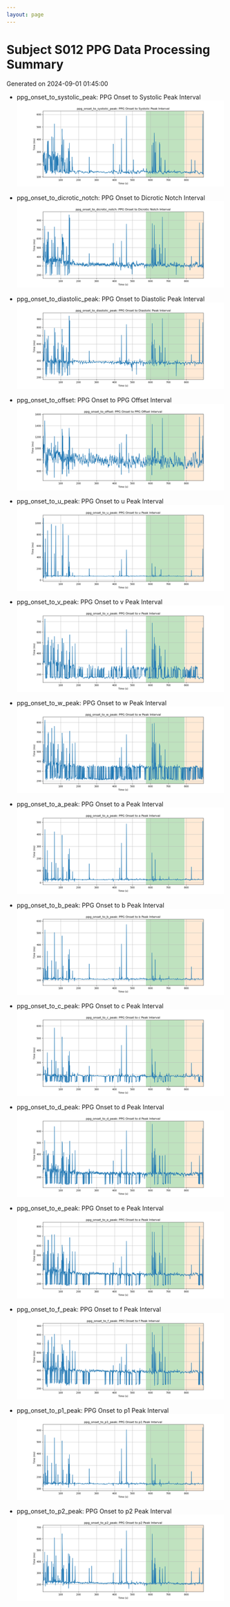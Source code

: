 ```yaml
---
layout: page
---
```



# Subject S012 PPG Data Processing Summary
Generated on 2024-09-01 01:45:00

- ppg_onset_to_systolic_peak: PPG Onset to Systolic Peak Interval
![ppg_onset_to_systolic_peak: PPG Onset to Systolic Peak Interval](images/p000007_ppg_fiducials_s2000_e1800000_ppg_onset_to_systolic_peak.png)

- ppg_onset_to_dicrotic_notch: PPG Onset to Dicrotic Notch Interval
![ppg_onset_to_dicrotic_notch: PPG Onset to Dicrotic Notch Interval](images/p000007_ppg_fiducials_s2000_e1800000_ppg_onset_to_dicrotic_notch.png)

- ppg_onset_to_diastolic_peak: PPG Onset to Diastolic Peak Interval
![ppg_onset_to_diastolic_peak: PPG Onset to Diastolic Peak Interval](images/p000007_ppg_fiducials_s2000_e1800000_ppg_onset_to_diastolic_peak.png)

- ppg_onset_to_offset: PPG Onset to PPG Offset Interval
![ppg_onset_to_offset: PPG Onset to PPG Offset Interval](images/p000007_ppg_fiducials_s2000_e1800000_ppg_onset_to_offset.png)

- ppg_onset_to_u_peak: PPG Onset to u Peak Interval
![ppg_onset_to_u_peak: PPG Onset to u Peak Interval](images/p000007_ppg_fiducials_s2000_e1800000_ppg_onset_to_u_peak.png)

- ppg_onset_to_v_peak: PPG Onset to v Peak Interval
![ppg_onset_to_v_peak: PPG Onset to v Peak Interval](images/p000007_ppg_fiducials_s2000_e1800000_ppg_onset_to_v_peak.png)

- ppg_onset_to_w_peak: PPG Onset to w Peak Interval
![ppg_onset_to_w_peak: PPG Onset to w Peak Interval](images/p000007_ppg_fiducials_s2000_e1800000_ppg_onset_to_w_peak.png)

- ppg_onset_to_a_peak: PPG Onset to a Peak Interval
![ppg_onset_to_a_peak: PPG Onset to a Peak Interval](images/p000007_ppg_fiducials_s2000_e1800000_ppg_onset_to_a_peak.png)

- ppg_onset_to_b_peak: PPG Onset to b Peak Interval
![ppg_onset_to_b_peak: PPG Onset to b Peak Interval](images/p000007_ppg_fiducials_s2000_e1800000_ppg_onset_to_b_peak.png)

- ppg_onset_to_c_peak: PPG Onset to c Peak Interval
![ppg_onset_to_c_peak: PPG Onset to c Peak Interval](images/p000007_ppg_fiducials_s2000_e1800000_ppg_onset_to_c_peak.png)

- ppg_onset_to_d_peak: PPG Onset to d Peak Interval
![ppg_onset_to_d_peak: PPG Onset to d Peak Interval](images/p000007_ppg_fiducials_s2000_e1800000_ppg_onset_to_d_peak.png)

- ppg_onset_to_e_peak: PPG Onset to e Peak Interval
![ppg_onset_to_e_peak: PPG Onset to e Peak Interval](images/p000007_ppg_fiducials_s2000_e1800000_ppg_onset_to_e_peak.png)

- ppg_onset_to_f_peak: PPG Onset to f Peak Interval
![ppg_onset_to_f_peak: PPG Onset to f Peak Interval](images/p000007_ppg_fiducials_s2000_e1800000_ppg_onset_to_f_peak.png)

- ppg_onset_to_p1_peak: PPG Onset to p1 Peak Interval
![ppg_onset_to_p1_peak: PPG Onset to p1 Peak Interval](images/p000007_ppg_fiducials_s2000_e1800000_ppg_onset_to_p1_peak.png)

- ppg_onset_to_p2_peak: PPG Onset to p2 Peak Interval
![ppg_onset_to_p2_peak: PPG Onset to p2 Peak Interval](images/p000007_ppg_fiducials_s2000_e1800000_ppg_onset_to_p2_peak.png)
